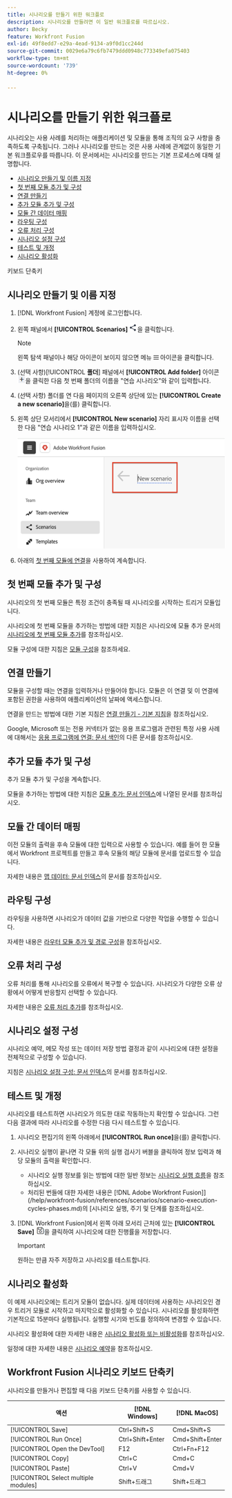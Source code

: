 ```yaml
---
title: 시나리오를 만들기 위한 워크플로
description: 시나리오를 만들려면 이 일반 워크플로를 따르십시오.
author: Becky
feature: Workfront Fusion
exl-id: 49f8edd7-e29a-4ead-9134-a9f0d1cc244d
source-git-commit: 0029e6a79c6fb7479ddd0948c773349efa075403
workflow-type: tm+mt
source-wordcount: '739'
ht-degree: 0%

---
```


# 시나리오를 만들기 위한 워크플로

시나리오는 사용 사례를 처리하는 애플리케이션 및 모듈을 통해 조직의 요구 사항을 충족하도록 구축됩니다. 그러나 시나리오를 만드는 것은 사용 사례에 관계없이 동일한 기본 워크플로우를 따릅니다. 이 문서에서는 시나리오를 만드는 기본 프로세스에 대해 설명합니다.


* [시나리오 만들기 및 이름 지정](#create-and-name-the-scenario)
* [첫 번째 모듈 추가 및 구성](#configure-the-first-module)
* [연결 만들기](#create-connections)
* [추가 모듈 추가 및 구성](#add-and-configure-additional-modules)
* [모듈 간 데이터 매핑](#map-data-between-modules)
* [라우팅 구성](#configure-routing)
* [오류 처리 구성](#configure-error-handling)
* [시나리오 설정 구성](#onfigure-scenario-settings)
* [테스트 및 개정](#test-and-revise)
* [시나리오 활성화](#activate-the-scenario)

키보드 단축키



## 시나리오 만들기 및 이름 지정

1. [!DNL Workfront Fusion] 계정에 로그인합니다.
1. 왼쪽 패널에서 **[!UICONTROL Scenarios]** ![시나리오 아이콘](assets/scenarios-icon.png)을 클릭합니다.

   >[!NOTE]
   >
   >왼쪽 탐색 패널이나 해당 아이콘이 보이지 않으면 메뉴 ![메뉴](assets/main-menu-icon-left-nav.png) 아이콘을 클릭합니다.

1. (선택 사항)[!UICONTROL **폴더**] 패널에서 **[!UICONTROL Add folder]** 아이콘 ![폴더 추가 아이콘](assets/add-folder-icon.png)을 클릭한 다음 첫 번째 폴더의 이름을 &quot;연습 시나리오&quot;와 같이 입력합니다.

1. (선택 사항) 폴더를 연 다음 페이지의 오른쪽 상단에 있는 **[!UICONTROL Create a new scenario]**&#x200B;을(를) 클릭합니다.

1. 왼쪽 상단 모서리에서 **[!UICONTROL New scenario]** 자리 표시자 이름을 선택한 다음 &quot;연습 시나리오 1&quot;과 같은 이름을 입력하십시오.

   ![시나리오 이름 지정](assets/name-the-scenario.png)

1. 아래의 [첫 번째 모듈에 연결](#2-connect-the-first-module)을 사용하여 계속합니다.

## 첫 번째 모듈 추가 및 구성

시나리오의 첫 번째 모듈은 특정 조건이 충족될 때 시나리오를 시작하는 트리거 모듈입니다.

시나리오에 첫 번째 모듈을 추가하는 방법에 대한 지침은 시나리오에 모듈 추가 문서의 [시나리오에 첫 번째 모듈 추가](/help/workfront-fusion/create-scenarios/add-modules/add-a-module-basic.md#add-the-first-module-to-a-scenario)를 참조하십시오.

모듈 구성에 대한 지침은 [모듈 구성](/help/workfront-fusion/create-scenarios/add-modules/configure-a-modules-settings.md)을 참조하세요.

## 연결 만들기

모듈을 구성할 때는 연결을 입력하거나 만들어야 합니다. 모듈은 이 연결 및 이 연결에 포함된 권한을 사용하여 애플리케이션의 날짜에 액세스합니다.

연결을 만드는 방법에 대한 기본 지침은 [연결 만들기 - 기본 지침](/help/workfront-fusion/create-scenarios/connect-to-apps/connect-to-fusion-general.md)을 참조하십시오.

Google, Microsoft 또는 전용 커넥터가 없는 응용 프로그램과 관련된 특정 사용 사례에 대해서는 [응용 프로그램에 연결: 문서 색인](/help/workfront-fusion/create-scenarios/connect-to-apps/connect-to-apps-toc.md)의 다른 문서를 참조하십시오.

## 추가 모듈 추가 및 구성

추가 모듈 추가 및 구성을 계속합니다.

모듈을 추가하는 방법에 대한 지침은 [모듈 추가: 문서 인덱스](/help/workfront-fusion/create-scenarios/add-modules/add-modules-toc.md)에 나열된 문서를 참조하십시오.

## 모듈 간 데이터 매핑

이전 모듈의 출력을 후속 모듈에 대한 입력으로 사용할 수 있습니다. 예를 들어 한 모듈에서 Workfront 프로젝트를 만들고 후속 모듈의 해당 모듈에 문서를 업로드할 수 있습니다.

자세한 내용은 [맵 데이터: 문서 인덱스](/help/workfront-fusion/create-scenarios/map-data/map-data-toc.md)의 문서를 참조하십시오.

## 라우팅 구성

라우팅을 사용하면 시나리오가 데이터 값을 기반으로 다양한 작업을 수행할 수 있습니다.

자세한 내용은 [라우터 모듈 추가 및 경로 구성](/help/workfront-fusion/create-scenarios/add-modules/router-module.md)을 참조하십시오.

## 오류 처리 구성

오류 처리를 통해 시나리오를 오류에서 복구할 수 있습니다. 시나리오가 다양한 오류 상황에서 어떻게 반응할지 선택할 수 있습니다.

자세한 내용은 [오류 처리 추가](/help/workfront-fusion/create-scenarios/config-error-handling/error-handling.md)를 참조하십시오.

## 시나리오 설정 구성

시나리오 예약, 메모 작성 또는 데이터 저장 방법 결정과 같이 시나리오에 대한 설정을 전체적으로 구성할 수 있습니다.

지침은 [시나리오 설정 구성: 문서 인덱스](/help/workfront-fusion/create-scenarios/config-scenarios-settings/config-scenario-settings-toc.md)의 문서를 참조하십시오.

## 테스트 및 개정

시나리오를 테스트하면 시나리오가 의도한 대로 작동하는지 확인할 수 있습니다. 그런 다음 결과에 따라 시나리오를 수정한 다음 다시 테스트할 수 있습니다.

1. 시나리오 편집기의 왼쪽 아래에서 **[!UICONTROL Run once]**&#x200B;을(를) 클릭합니다.
1. 시나리오 실행이 끝나면 각 모듈 위의 실행 검사기 버블을 클릭하여 정보 입력과 해당 모듈의 출력을 확인합니다.

   * 시나리오 실행 정보를 읽는 방법에 대한 일반 정보는 [시나리오 실행 흐름](/help/workfront-fusion/references/scenarios/scenario-execution-flow.md)을 참조하십시오.
   * 처리된 번들에 대한 자세한 내용은  [!DNL Adobe Workfront Fusion]](/help/workfront-fusion/references/scenarios/scenario-execution-cycles-phases.md)의 [시나리오 실행, 주기 및 단계를 참조하십시오.

1. [!DNL Workfront Fusion]에서 왼쪽 아래 모서리 근처에 있는 **[!UICONTROL Save]** ![저장 아이콘](assets/save-icon.png)을 클릭하여 시나리오에 대한 진행률을 저장합니다.

   >[!IMPORTANT]
   >
   >원하는 만큼 자주 저장하고 시나리오를 테스트합니다.

## 시나리오 활성화

이 예제 시나리오에는 트리거 모듈이 없습니다. 실제 데이터에 사용하는 시나리오인 경우 트리거 모듈로 시작하고 마지막으로 활성화할 수 있습니다. 시나리오를 활성화하면 기본적으로 15분마다 실행됩니다. 실행할 시기와 빈도를 정의하여 변경할 수 있습니다.

시나리오 활성화에 대한 자세한 내용은 [시나리오 활성화 또는 비활성화](/help/workfront-fusion/manage-scenarios/activate-deactivate-scenarios.md)를 참조하십시오.

일정에 대한 자세한 내용은 [시나리오 예약](/help/workfront-fusion/create-scenarios/config-scenarios-settings/schedule-a-scenario.md)을 참조하십시오.

## Workfront Fusion 시나리오 키보드 단축키

시나리오를 만들거나 편집할 때 다음 키보드 단축키를 사용할 수 있습니다.

<table style="table-layout:auto"> 
 <col data-mc-conditions=""> 
 <col data-mc-conditions=""> 
 <col data-mc-conditions=""> 
 <thead> 
  <tr> 
   <th> <p>액션</p> </th> 
   <th>[!DNL Windows]</th> 
   <th> <p>[!DNL MacOS]</p> </th> 
  </tr> 
 </thead> 
 <tbody> 
  <tr> 
   <td role="rowheader">[!UICONTROL Save] </td> 
   <td>Ctrl+Shift+S</td> 
   <td><span style="font-weight: normal;">Cmd+Shift+S</span> </td> 
  </tr> 
  <tr> 
   <td role="rowheader">[!UICONTROL Run Once]</td> 
   <td>Ctrl+Shift+Enter</td> 
   <td><span style="font-weight: normal;">Cmd+Shift+Enter</span> </td> 
  </tr> 
  <tr> 
   <td role="rowheader">[!UICONTROL Open the DevTool]</td> 
   <td>F12</td> 
   <td><span style="font-weight: normal;">Ctrl+Fn+F12</span> </td> 
  </tr> 
  <tr> 
   <td role="rowheader">[!UICONTROL Copy]</td> 
   <td>Ctrl+C</td> 
   <td><span style="font-weight: normal;">Cmd+C</span> </td> 
  </tr> 
  <tr> 
   <td role="rowheader">[!UICONTROL Paste]</td> 
   <td>Ctrl+V</td> 
   <td><span style="font-weight: normal;">Cmd+V</span> </td> 
  </tr> 
  <tr> 
   <td role="rowheader">[!UICONTROL Select multiple modules]</td> 
   <td>Shift+드래그</td> 
   <td><span style="font-weight: normal;">Shift+드래그</span> </td> 
  </tr> 
 </tbody> 
</table>



